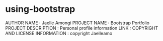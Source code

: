 # using-bootstrap

AUTHOR  NAME : Jaelle Amongi
PROJECT NAME : Bootstrap Portfolio
PROJECT DESCRIPTION : Personal profile information
LINK :
COPYRIGHT AND LICENSE INFORMATION : copyright Jaelleamo
